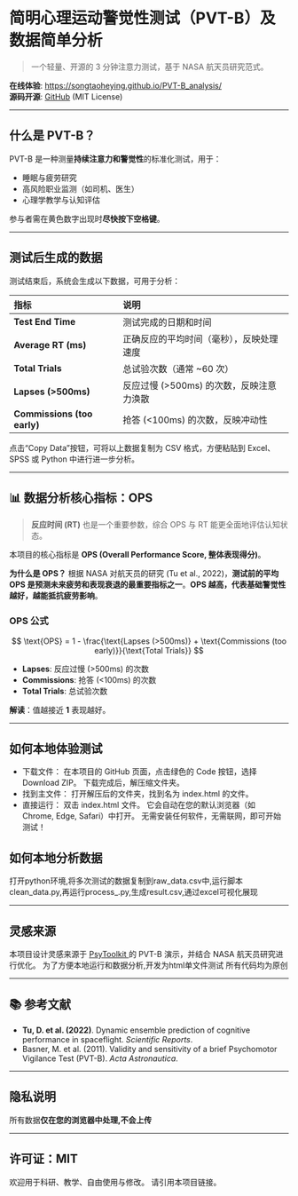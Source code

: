 

# 简明心理运动警觉性测试（PVT-B）及数据简单分析

> 一个轻量、开源的 3 分钟注意力测试，基于 NASA 航天员研究范式。

 **在线体验**: https://songtaoheying.github.io/PVT-B_analysis/  
 **源码开源**: [GitHub](https://github.com/songtaoheying/PVT-B_analysis) (MIT License)

---

## 什么是 PVT-B？

PVT-B 是一种测量**持续注意力和警觉性**的标准化测试，用于：

*   睡眠与疲劳研究
*   高风险职业监测（如司机、医生）
*   心理学教学与认知评估

参与者需在黄色数字出现时**尽快按下空格键**。


---
## 测试后生成的数据

测试结束后，系统会生成以下数据，可用于分析：

| 指标 | 说明 |
| :--- | :--- |
| **Test End Time** | 测试完成的日期和时间 |
| **Average RT (ms)** | 正确反应的平均时间（毫秒），反映处理速度 |
| **Total Trials** | 总试验次数（通常 ~60 次） |
| **Lapses (>500ms)** | 反应过慢 (>500ms) 的次数，反映注意力涣散 |
| **Commissions (too early)** | 抢答 (<100ms) 的次数，反映冲动性 |

点击“Copy Data”按钮，可将以上数据复制为 CSV 格式，方便粘贴到 Excel、SPSS 或 Python 中进行进一步分析。

---

## 📊 数据分析核心指标：OPS

> **反应时间 (RT)** 也是一个重要参数，综合 OPS 与 RT 能更全面地评估认知状态。

本项目的核心指标是 **OPS (Overall Performance Score, 整体表现得分)**。

**为什么是 OPS？**
根据 NASA 对航天员的研究 (Tu et al., 2022)，**测试前的平均 OPS 是预测未来疲劳和表现衰退的最重要指标之一**。**OPS 越高，代表基础警觉性越好，越能抵抗疲劳影响**。

### OPS 公式

$$
\text{OPS} = 1 - \frac{\text{Lapses (>500ms)} + \text{Commissions (too early)}}{\text{Total Trials}}
$$

*   **Lapses**: 反应过慢 (>500ms) 的次数
*   **Commissions**: 抢答 (<100ms) 的次数
*   **Total Trials**: 总试验次数

**解读**：值越接近 **1** 表现越好。

---
## 如何本地体验测试

- 下载文件：
在本项目的 GitHub 页面，点击绿色的 Code 按钮，选择 Download ZIP。
下载完成后，解压缩文件夹。
- 找到主文件：
打开解压后的文件夹，找到名为 index.html 的文件。
- 直接运行：
双击 index.html 文件。
它会自动在您的默认浏览器（如 Chrome, Edge, Safari）中打开。
无需安装任何软件，无需联网，即可开始测试！
## 如何本地分析数据
打开python环境,将多次测试的数据复制到raw_data.csv中,运行脚本clean_data.py,再运行process_.py,生成result.csv,通过excel可视化展现



---

## 灵感来源


本项目设计灵感来源于 [PsyToolkit ](https://www.psytoolkit.org/experiment-library/pvtb.html)的 PVT-B 演示，并结合 NASA 航天员研究进行优化。
为了方便本地运行和数据分析,开发为html单文件测试
所有代码均为原创


---

## 📚 参考文献

*   **Tu, D. et al. (2022)**. Dynamic ensemble prediction of cognitive performance in spaceflight. *Scientific Reports*.
*   Basner, M. et al. (2011). Validity and sensitivity of a brief Psychomotor Vigilance Test (PVT-B). *Acta Astronautica*.

---

## 隐私说明

所有数据**仅在您的浏览器中处理,不会上传**

---

## 许可证：MIT

欢迎用于科研、教学、自由使用与修改。
请引用本项目链接。
